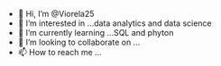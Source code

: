 - 👋 Hi, I’m @Viorela25
- 👀 I’m interested in ...data analytics and data science
- 🌱 I’m currently learning ...SQL and phyton
- 💞️ I’m looking to collaborate on ...
- 📫 How to reach me ...

<!---
Viorela25/Viorela25 is a ✨ special ✨ repository because its `README.md` (this file) appears on your GitHub profile.
You can click the Preview link to take a look at your changes.
--->
